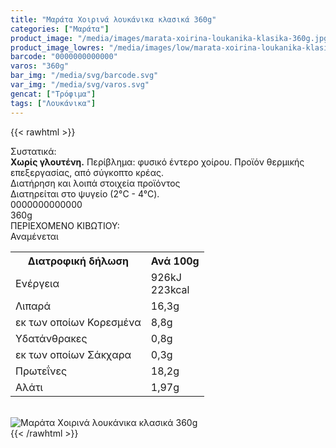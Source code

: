 ```yaml
---
title: "Μαράτα Xοιρινά λουκάνικα κλασικά 360g"
categories: ["Μαράτα"]
product_image: "/media/images/marata-xoirina-loukanika-klasika-360g.jpg"
product_image_lowres: "/media/images/low/marata-xoirina-loukanika-klasika-360g.jpg"
barcode: "0000000000000"
varos: "360g"
bar_img: "/media/svg/barcode.svg"
var_img: "/media/svg/varos.svg"
gencat: ["Τρόφιμα"]
tags: ["Λουκάνικα"]
---
```

{{< rawhtml >}}

<div class="sload372"><div class="product"><div id="sistatika">Συστατικά:</div><div class="alltext"><b>Χωρίς γλουτένη.</b> Περίβλημα: φυσικό έντερο χοίρου. Προϊόν θερμικής επεξεργασίας, από σύγκοπτο κρέας.</div><div id="loipa">Διατήρηση και λοιπά στοιχεία προϊόντος</div><div class="alltext">Διατηρείται στο ψυγείο (2°C - 4°C).</div><div id="barcode"><div id="barimage1"></div><span id="bartext">0000000000000</span></div><div id="varos"><div id="varosimage1"></div><span id="varostext">360g</span></div><div id="kivotio">ΠΕΡΙΕΧΟΜΕΝΟ ΚΙΒΩΤΙΟΥ:<br>Αναμένεται</div><div class="tabout"><table id="diatable"><tbody><tr><th>Διατροφική δήλωση</th><th>Ανά 100g</th></tr><tr><td class="texr2">Ενέργεια</td><td class="texr">926kJ<br>223kcal</td></tr><tr><td class="texr2">Λιπαρά</td><td class="texr">16,3g</td></tr><tr><td class="gray">εκ των οποίων Κορεσµένα</td><td class="gray2">8,8g</td></tr><tr><td class="texr2">Yδατάνθρακες</td><td class="texr">0,8g</td></tr><tr><td class="gray">εκ των οποίων Σάκχαρα</td><td class="gray2">0,3g</td></tr><tr><td class="texr2">Πρωτεΐνες</td><td class="texr">18,2g</td></tr><tr><td class="texr2">Αλάτι</td><td class="texr">1,97g</td></tr></tbody></table></div><br><div class="pimg"><img alt="Μαράτα Xοιρινά λουκάνικα κλασικά 360g" title="Μαράτα Xοιρινά λουκάνικα κλασικά 360g" src="/media/images/marata-xoirina-loukanika-klasika-360g.jpg"></div></div></div>
{{< /rawhtml >}}


